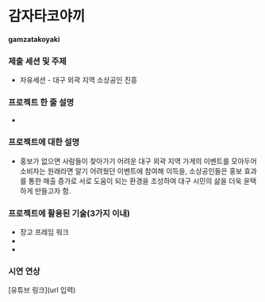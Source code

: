 # 감자타코야끼
#### gamzatakoyaki

### 제출 세션 및 주제
* 자유세션 - 대구 외곽 지역 소상공인 진흥

### 프로젝트 한 줄 설명
*  

### 프로젝트에 대한 설명
* 홍보가 없으면 사람들이 찾아가기 어려운 대구 외곽 지역 가게의 이벤트를 모아두어 소비자는 원래라면 알기 어려웠던 이벤트에 참여해 이득을, 소상공인들은 홍보 효과를 통한 매출 증가로 서로 도움이 되는 환경을 조성하여 대구 시민의 삶을 더욱 윤택하게 만들고자 함.

### 프로젝트에 활용된 기술(3가지 이내)
* 장고 프레임 워크
* 
*

### 시연 연상
[유튜브 링크](url 입력)
